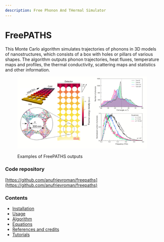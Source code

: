 ```yaml
---
description: Free Phonon And THermal Simulator
---
```


# FreePATHS

This Monte Carlo algorithm simulates trajectories of phonons in 3D models of nanostructures, which consists of a box with holes or pillars of various shapes. The algorithm outputs phonon trajectories, heat fluxes, temperature maps and profiles, the thermal conductivity, scattering maps and statistics and other information.

<figure><img src=".gitbook/assets/freepaths.jpg" alt=""><figcaption><p>Examples of FreePATHS outputs</p></figcaption></figure>

### Code repository

[https://github.com/anufrievroman/freepaths](https://github.com/anufrievroman/freepaths)

### Contents

* [Installation](getting-started/installation.md)
* [Usage](getting-started/usage.md)
* [Algorithm](algorithm.md)
* [Equations](equations.md)
* [References and credits](references-and-credits.md)
* [Tutorials](broken-reference/)
